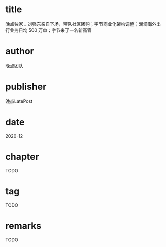 # title
晚点独家 _ 刘强东亲自下场，带队社区团购；字节商业化架构调整；滴滴海外出行业务日均 500 万单；字节来了一名新高管

# author
晚点团队

# publisher
晚点LatePost

# date
2020-12

# chapter
TODO

# tag
TODO

# remarks
TODO
